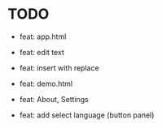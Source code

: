 # TODO

- feat: app.html

- feat: edit text
- feat: insert with replace

- feat: demo.html
- feat: About, Settings
- feat: add select language (button panel)